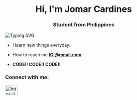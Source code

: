 
<h1 align="center">Hi, I'm Jomar Cardines</h1>
<h3 align="center">Student from Philippines</h3>












![Typing SVG](https://readme-typing-svg.demolab.com?font=Vcs+osd+mono&weight=900&duration=850&pause=850&color=359037&width=435&lines=IF+YOU+WANT+IT;WORK+FOR+IT)


- I learn new things everyday.


- How to reach me **IO.@gmail.com**

- **CODE!! CODE!! CODE!!**
<h3 align="left">Connect with me:</h3>
<p align="left">
<a href="https://www.facebook.com/profile.php?id=100080866297698" target="blank"><img align="center" src="https://raw.githubusercontent.com/rahuldkjain/github-profile-readme-generator/master/src/images/icons/Social/facebook.svg" alt="https://www.facebook.com/profile.php?id=100079721212245" height="30" width="40" /></a>
</p>


 
